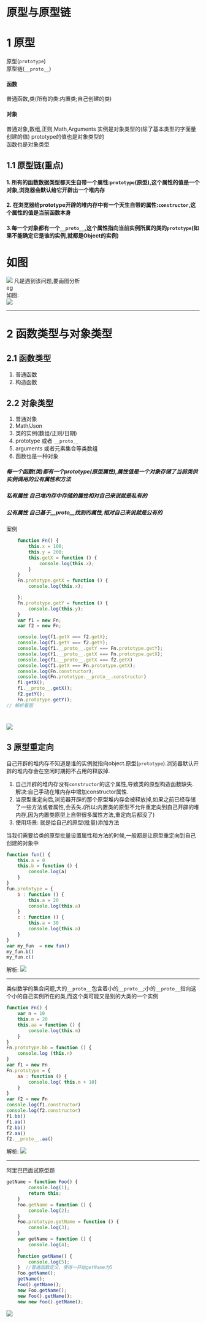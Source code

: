 # 原型与原型链
# 1 原型
原型(`prototype`)  
原型链(`__proto__`)  
#### 函数   
普通函数,类(所有的类:内置类;自己创建的类)  
#### 对象
普通对象,数组,正则,Math,Arguments 
实例是对象类型的(除了基本类型的字面量创建的值)
prototype的值也是对象类型的  
函数也是对象类型
## 1.1 原型链(重点)  
#### 1. 所有的函数数据类型都天生自带一个属性:`prototype`(原型),这个属性的值是一个对象,浏览器会默认给它开辟出一个堆内存
#### 2. 在浏览器给prototype开辟的堆内存中有一个天生自带的属性:`constructor`,这个属性的值是当前函数本身 
#### 3.每一个对象都有一个`__proto__`,这个属性指向当前实例所属的类的`prototype`(如果不能确定它是谁的实例,就都是Object的实例)
# 如图  
<img src="https://github.com/FanYaoFan/JS_basics/blob/master/JS%E7%9A%84%E4%BA%8C%E4%B8%89%E4%BA%8B/3%E5%8E%9F%E5%9E%8B/PrototypeImg/prototype.png"></img>
凡是遇到该问题,要画图分析  
eg   
如图:    
<img src="https://github.com/FanYaoFan/JS_basics/blob/master/JS%E7%9A%84%E4%BA%8C%E4%B8%89%E4%BA%8B/3%E5%8E%9F%E5%9E%8B/PrototypeImg/ProtoEg1.png"></img>  
*** 
# 2 函数类型与对象类型 
## 2.1 函数类型 
1. 普通函数
2. 构造函数 
## 2.2 对象类型
1. 普通对象
2. Math/Json
3. 类的实例(数组/正则/日期)
4. prototype 或者 `__proto__` 
5. arguments 或者元素集合等类数组 
6. 函数也是一种对象

#####   每一个函数(类)都有一个prototype(原型属性),属性值是一个对象存储了当前类供实例调用的公有属性和方法 
##### 私有属性 自己堆内存中存储的属性相对自己来说就是私有的
##### 公有属性 自己基于__proto__找到的属性,相对自己来说就是公有的
案例 
```JavaScript
    function Fn() {
        this.x = 100;
        this.y = 200;
        this.getX = function () {
            console.log(this.x);
        }
    }
    Fn.prototype.getX = function () {
        console.log(this.x);

    };
    Fn.prototype.getY = function () {
        console.log(this.y);
    }
    var f1 = new Fn;
    var f2 = new Fn;

    console.log(f1.getX === f2.getX);
    console.log(f1.getY === f2.getY);
    console.log(f1.__proto__.getY === Fn.prototype.getY);
    console.log(f1.__proto__.getX === Fn.prototype.getX);
    console.log(f1.__proto__.getX === f2.getX)
    console.log(f1.getX === Fn.prototype.getX);
    console.log(Fn.constructor);
    console.log(Fn.prototype.__proto__.constructor)
    f1.getX();
    f1.__proto__.getX();
    f2.getY();
    Fn.prototype.getY();
// 解析看图
```
# <img src="https://github.com/FanYaoFan/JS_basics/blob/master/JS%E7%9A%84%E4%BA%8C%E4%B8%89%E4%BA%8B/3%E5%8E%9F%E5%9E%8B/PrototypeImg/ProtoEg2.png"></img>   
## 3 原型重定向 
自己开辟的堆内存不知道是谁的实例就指向object.原型(`prototype`).浏览器默认开辟的堆内存会在空闲时期把不占用的释放掉.
1. 自己开辟的堆内存没有`constructor`的这个属性,导致类的原型构造函数缺失.  
解决:自己手动在堆内存中增加constructor属性.
2. 当原型重定向后,浏览器开辟的那个原型堆内存会被释放掉,如果之前已经存储了一些方法或者属性,会丢失.(所以:内置类的原型不允许重定向到自己开辟的堆内存,因为内置类原型上自带很多属性方法,重定向后都没了)
3. 使用场景: 就是给自己的原型(批量)添加方法 

当我们需要给类的原型批量设置属性和方法的时候,一般都是让原型重定向到自己创建的对象中 

```JavaScript
function fun() {
    this.a = 0
    this.b = function () {
        console.log(a)
    }
}
fun.prototype = {
    b : function () {
        this.a = 20
        console.log(this.a)
    }
    c : function () {
        this.a = 30
        console.log(this.a)
    }
}
var my_fun  = new fun()
my_fun.b()
my_fun.c()
```  
解析: 
<img src="https://github.com/FanYaoFan/JS_basics/blob/master/JS%E7%9A%84%E4%BA%8C%E4%B8%89%E4%BA%8B/3%E5%8E%9F%E5%9E%8B/PrototypeImg/ProtoEg3.png"></img> 
***   

类似数学的集合问题,大的`__proto__`包含着小的`__proto__`;小的`__proto__`指向这个小的自己实例所在的类,而这个类可能又是别的大类的一个实例  
```JavaScript
function Fn() {
    var n = 10
    this.m = 20
    this.aa = function () {
        console.log(this.m)
    }
}
Fn.prototype.bb = function () {
    console.log (this.n)
}
var f1 = new Fn 
Fn.prototype = {
    aa : function () {
        console.log( this.m + 10)
    }
}
var f2 = new Fn 
console.log(f1.constructor)
console.log(f2.constructor)
f1.bb()
f1.aa()
f2.bb()
f2.aa()
f2.__proto__.aa()
```
解析:
<img src="https://github.com/FanYaoFan/JS_basics/blob/master/JS%E7%9A%84%E4%BA%8C%E4%B8%89%E4%BA%8B/3%E5%8E%9F%E5%9E%8B/PrototypeImg/ProtoEg4.png"></img> 
*** 
阿里巴巴面试原型题
```JavaScript
getName = function Foo() {
        console.log(1);
        return this;
    }
    Foo.getName = function () {
        console.log(2);
    }
    Foo.prototype.getName = function () {
        console.log(3);
    }
    var getName = function () {
        console.log(4);
    }
    function getName() {
        console.log(5);
    }  //普通函数定义，使得一开始getName为5
    Foo.getName();  
    getName();         
    Foo().getName();    
    new Foo.getName();
    new Foo().getName();
    new new Foo().getName();
```  
<img src="https://github.com/FanYaoFan/JS_basics/blob/master/JS%E7%9A%84%E4%BA%8C%E4%B8%89%E4%BA%8B/3%E5%8E%9F%E5%9E%8B/PrototypeImg/ProtoEg5.png"></img> 
